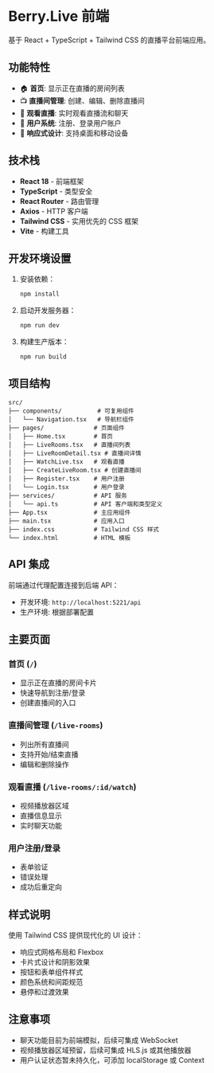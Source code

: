 # Berry.Live 前端

基于 React + TypeScript + Tailwind CSS 的直播平台前端应用。

## 功能特性

- 🏠 **首页**: 显示正在直播的房间列表
- 📺 **直播间管理**: 创建、编辑、删除直播间
- 👀 **观看直播**: 实时观看直播流和聊天
- 👤 **用户系统**: 注册、登录用户账户
- 🎨 **响应式设计**: 支持桌面和移动设备

## 技术栈

- **React 18** - 前端框架
- **TypeScript** - 类型安全
- **React Router** - 路由管理
- **Axios** - HTTP 客户端
- **Tailwind CSS** - 实用优先的 CSS 框架
- **Vite** - 构建工具

## 开发环境设置

1. 安装依赖：
   ```bash
   npm install
   ```

2. 启动开发服务器：
   ```bash
   npm run dev
   ```

3. 构建生产版本：
   ```bash
   npm run build
   ```

## 项目结构

```
src/
├── components/          # 可复用组件
│   └── Navigation.tsx   # 导航栏组件
├── pages/              # 页面组件
│   ├── Home.tsx        # 首页
│   ├── LiveRooms.tsx   # 直播间列表
│   ├── LiveRoomDetail.tsx # 直播间详情
│   ├── WatchLive.tsx   # 观看直播
│   ├── CreateLiveRoom.tsx # 创建直播间
│   ├── Register.tsx    # 用户注册
│   └── Login.tsx       # 用户登录
├── services/           # API 服务
│   └── api.ts          # API 客户端和类型定义
├── App.tsx             # 主应用组件
├── main.tsx            # 应用入口
├── index.css           # Tailwind CSS 样式
└── index.html          # HTML 模板
```

## API 集成

前端通过代理配置连接到后端 API：

- 开发环境: `http://localhost:5221/api`
- 生产环境: 根据部署配置

## 主要页面

### 首页 (`/`)
- 显示正在直播的房间卡片
- 快速导航到注册/登录
- 创建直播间的入口

### 直播间管理 (`/live-rooms`)
- 列出所有直播间
- 支持开始/结束直播
- 编辑和删除操作

### 观看直播 (`/live-rooms/:id/watch`)
- 视频播放器区域
- 直播信息显示
- 实时聊天功能

### 用户注册/登录
- 表单验证
- 错误处理
- 成功后重定向

## 样式说明

使用 Tailwind CSS 提供现代化的 UI 设计：

- 响应式网格布局和 Flexbox
- 卡片式设计和阴影效果
- 按钮和表单组件样式
- 颜色系统和间距规范
- 悬停和过渡效果

## 注意事项

- 聊天功能目前为前端模拟，后续可集成 WebSocket
- 视频播放器区域预留，后续可集成 HLS.js 或其他播放器
- 用户认证状态暂未持久化，可添加 localStorage 或 Context
